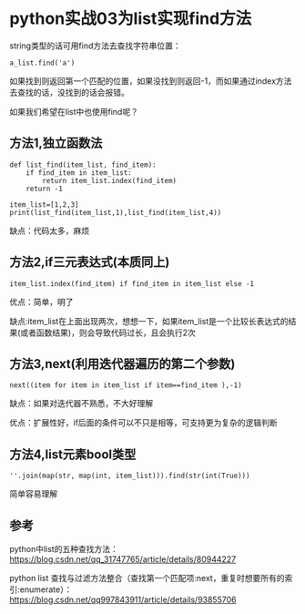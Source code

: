 # python实战03为list实现find方法
 string类型的话可用find方法去查找字符串位置：

```
a_list.find('a')
```
如果找到则返回第一个匹配的位置，如果没找到则返回-1，而如果通过index方法去查找的话，没找到的话会报错。

如果我们希望在list中也使用find呢？

## 方法1,独立函数法
```
def list_find(item_list, find_item):
    if find_item in item_list:
        return item_list.index(find_item)
    return -1

item_list=[1,2,3]
print(list_find(item_list,1),list_find(item_list,4))
```
缺点：代码太多，麻烦


## 方法2,if三元表达式(本质同上)
```
item_list.index(find_item) if find_item in item_list else -1
```
优点：简单，明了

缺点:item_list在上面出现两次，想想一下，如果item_list是一个比较长表达式的结果(或者函数结果)，则会导致代码过长，且会执行2次　

## 方法3,next(利用迭代器遍历的第二个参数)
```
next((item for item in item_list if item==find_item ),-1)
```
缺点：如果对迭代器不熟悉，不大好理解

优点：扩展性好，if后面的条件可以不只是相等，可支持更为复杂的逻辑判断


## 方法4,list元素bool类型
```
''.join(map(str, map(int, item_list))).find(str(int(True)))
```
简单容易理解


## 参考
python中list的五种查找方法：https://blog.csdn.net/qq_31747765/article/details/80944227

python list 查找与过滤方法整合（查找第一个匹配项:next，重复时想要所有的索引:enumerate）：https://blog.csdn.net/qq997843911/article/details/93855706


